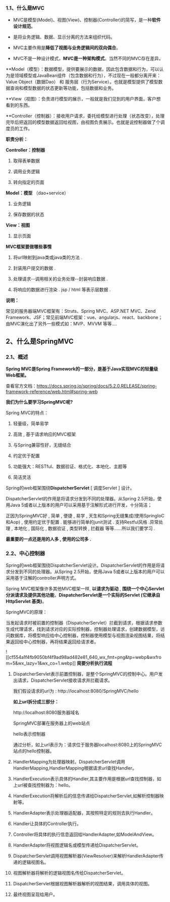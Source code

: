 ### 1.1、什么是MVC

- MVC是模型(Model)、视图(View)、控制器(Controller)的简写，是一种**软件设计规范**。
    
- 是将业务逻辑、数据、显示分离的方法来组织代码。
    
- MVC主要作用是**降低了视图与业务逻辑间的双向偶合**。
    
- MVC不是一种设计模式，**MVC是一种架构模式**。当然不同的MVC存在差异。

**Model（模型）：数据模型，提供要展示的数据，因此包含数据和行为，可以认为是领域模型或JavaBean组件（包含数据和行为），不过现在一般都分离开来：Value Object（数据Dao） 和 服务层（行为Service）。也就是模型提供了模型数据查询和模型数据的状态更新等功能，包括数据和业务。

**View（视图）：负责进行模型的展示，一般就是我们见到的用户界面，客户想看到的东西。

**Controller（控制器）：接收用户请求，委托给模型进行处理（状态改变），处理完毕后把返回的模型数据返回给视图，由视图负责展示。也就是说控制器做了个调度员的工作。

**职责分析：**

**Controller：控制器**

1. 取得表单数据
    
2. 调用业务逻辑
    
3. 转向指定的页面
    

**Model：模型** （dao+service）

1. 业务逻辑
    
2. 保存数据的状态
    

**View：视图**

1. 显示页面

**MVC框架要做哪些事情**

1. 将url映射到java类或java类的方法 .
    
2. 封装用户提交的数据 .
    
3. 处理请求--调用相关的业务处理--封装响应数据 .
    
4. 将响应的数据进行渲染 . jsp / html 等表示层数据 .

**说明：**

常见的服务器端MVC框架有：Struts、Spring MVC、ASP.NET MVC、Zend Framework、JSF；常见前端MVC框架：vue、angularjs、react、backbone；由MVC演化出了另外一些模式如：MVP、MVVM 等等....
## 2、什么是SpringMVC
### 2.1、概述

**Spring MVC是Spring Framework的一部分，是基于Java实现MVC的轻量级Web框架。**

查看官方文档：https://docs.spring.io/spring/docs/5.2.0.RELEASE/spring-framework-reference/web.html#spring-web

**我们为什么要学习SpringMVC呢?**

Spring MVC的特点：

1. 轻量级，简单易学
    
2. 高效 , 基于请求响应的MVC框架
    
3. 与Spring兼容性好，无缝结合
    
4. 约定优于配置
    
5. 功能强大：RESTful、数据验证、格式化、本地化、主题等
    
6. 简洁灵活
    

Spring的web框架围绕**DispatcherServlet** [ 调度Servlet ] 设计。

DispatcherServlet的作用是将请求分发到不同的处理器。从Spring 2.5开始，使用Java 5或者以上版本的用户可以采用基于注解形式进行开发，十分简洁；

正因为SpringMVC好 , 简单 , 便捷 , 易学 , 天生和Spring无缝集成(使用SpringIoC和Aop) , 使用约定优于配置 . 能够进行简单的junit测试 . 支持Restful风格 .异常处理 , 本地化 , 国际化 , 数据验证 , 类型转换 , 拦截器 等等......所以我们要学习 .

**最重要的一点还是用的人多 , 使用的公司多 .**

### 2.2、中心控制器

Spring的web框架围绕DispatcherServlet设计。DispatcherServlet的作用是将请求分发到不同的处理器。从Spring 2.5开始，使用Java 5或者以上版本的用户可以采用基于注解的controller声明方式。

Spring MVC框架像许多其他MVC框架一样, **以请求为驱动** , **围绕一个中心Servlet分派请求及提供其他功能**，**DispatcherServlet是一个实际的Servlet (它继承自HttpServlet 基类)**。

SpringMVC的原理：

当发起请求时被前置的控制器（DispatcherServlet）拦截到请求，根据请求参数生成代理请求，找到请求对应的实际控制器，控制器处理请求，创建数据模型，访问数据库，将模型响应给中心控制器，控制器使用模型与视图渲染视图结果，将结果返回给中心控制器，再将结果返回给请求者。

![[cf554a1f4fb9050bf4f9ad98ad482e81_640_wx_fmt=png&tp=webp&wxfrom=5&wx_lazy=1&wx_co=1.webp]]
**简要分析执行流程**

1. DispatcherServlet表示前置控制器，是整个SpringMVC的控制中心。用户发出请求，DispatcherServlet接收请求并拦截请求。
    
    我们假设请求的url为 : http://localhost:8080/SpringMVC/hello
    
    **如上url拆分成三部分：**
    
    http://localhost:8080服务器域名
    
    SpringMVC部署在服务器上的web站点
    
    hello表示控制器
    
    通过分析，如上url表示为：请求位于服务器localhost:8080上的SpringMVC站点的hello控制器。
    
2. HandlerMapping为处理器映射。DispatcherServlet调用HandlerMapping,HandlerMapping根据请求url查找Handler。
    
3. HandlerExecution表示具体的Handler,其主要作用是根据url查找控制器，如上url被查找控制器为：hello。
    
4. HandlerExecution将解析后的信息传递给DispatcherServlet,如解析控制器映射等。
    
5. HandlerAdapter表示处理器适配器，其按照特定的规则去执行Handler。
    
6. Handler让具体的Controller执行。
    
7. Controller将具体的执行信息返回给HandlerAdapter,如ModelAndView。
    
8. HandlerAdapter将视图逻辑名或模型传递给DispatcherServlet。
    
9. DispatcherServlet调用视图解析器(ViewResolver)来解析HandlerAdapter传递的逻辑视图名。
    
10. 视图解析器将解析的逻辑视图名传给DispatcherServlet。
    
11. DispatcherServlet根据视图解析器解析的视图结果，调用具体的视图。
    
12. 最终视图呈现给用户。